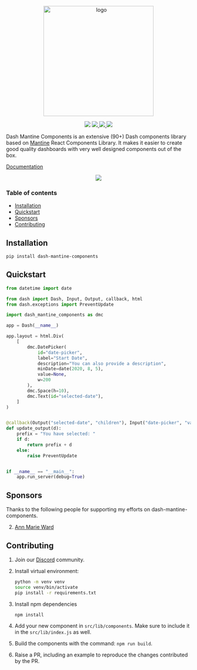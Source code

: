 <p align="center">
    <img src="https://raw.githubusercontent.com/snehilvj/dash-mantine-components/master/assets/logo.png" alt="logo" width=300 >
</p>
<p align="center">
    <img src="https://badgen.net/pypi/license/dash-mantine-components">
    <a href="https://pypi.org/project/dash-mantine-components/">
    <img src="https://badgen.net/pypi/v/dash-mantine-components">
    </a>
    <a href="https://discord.gg/KuJkh4Pyq5">
    <img src="https://img.shields.io/badge/Chat%20on-Discord-%235865f2">
    </a>
    <img src="https://static.pepy.tech/personalized-badge/dash-mantine-components?period=total&units=international_system&left_color=grey&right_color=brightgreen&left_text=Downloads">
</p>

Dash Mantine Components is an extensive (90+) Dash components library based on [Mantine](https://mantine.dev/) React Components Library. It makes it easier to create good quality dashboards with very well designed components out of the box.

[Documentation](https://dash-mantine-components.com)

<p align="center">
    <img src="https://raw.githubusercontent.com/snehilvj/dash-mantine-components/master/assets/datepicker.gif">
</p>

### Table of contents

-   [Installation](#installation)
-   [Quickstart](#quickstart)
-   [Sponsors](#sponsors)
-   [Contributing](#contributing)

## Installation

```bash
pip install dash-mantine-components
```

## Quickstart

```python
from datetime import date

from dash import Dash, Input, Output, callback, html
from dash.exceptions import PreventUpdate

import dash_mantine_components as dmc

app = Dash(__name__)

app.layout = html.Div(
    [
        dmc.DatePicker(
            id="date-picker",
            label="Start Date",
            description="You can also provide a description",
            minDate=date(2020, 8, 5),
            value=None,
            w=200
        ),
        dmc.Space(h=10),
        dmc.Text(id="selected-date"),
    ]
)


@callback(Output("selected-date", "children"), Input("date-picker", "value"))
def update_output(d):
    prefix = "You have selected: "
    if d:
        return prefix + d
    else:
        raise PreventUpdate


if __name__ == "__main__":
    app.run_server(debug=True)
```

## Sponsors

Thanks to the following people for supporting my efforts on dash-mantine-components.

2. [Ann Marie Ward](https://github.com/AnnMarieW)

## Contributing

1. Join our [Discord](https://discord.gg/KuJkh4Pyq5) community.

2. Install virtual environment:

    ```bash
    python -m venv venv
    source venv/bin/activate
    pip install -r requirements.txt
    ```

3. Install npm dependencies

    ```bash
    npm install
    ```

4. Add your new component in `src/lib/components`. Make sure to include it in the `src/lib/index.js` as well.

5. Build the components with the command: `npm run build`.

6. Raise a PR, including an example to reproduce the changes contributed by the PR.
